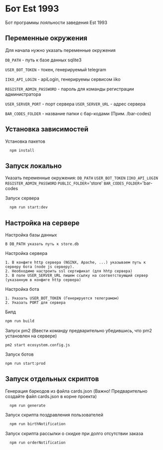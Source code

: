 # Бот Est 1993

Бот программы лояльности заведения Est 1993

## Переменные окружения

Для начала нужно указать переменные окружения

`DB_PATH` - путь к базе данных sqlite3

`USER_BOT_TOKEN` - токен, генерируемый telegram

`IIKO_API_LOGIN` - apiLogin, генерируемы сервисом iiko

`REGISTER_ADMIN_PASSWORD` - пароль для команды регистрации администратора

`USER_SERVER_PORT` - порт сервера
`USER_SERVER_URL` - адрес сервера

`BAR_CODES_FOLDER` - название папки с бар-кодами (Прим. /bar-codes)

## Установка зависимостей

Установка пакетов

```bash
  npm install
```

## Запуск локально

Указать переменные окружения:
`DB_PATH`
`USER_BOT_TOKEN`
`IIKO_API_LOGIN`
`REGISTER_ADMIN_PASSWORD`
`PUBLIC_FOLDER`='store'
`BAR_CODES_FOLDER`='bar-codes

Запуск сервера

```bash
  npm run start:dev
```

## Настройка на сервере

Настройка базы данных

```
В DB_PATH указать путь к store.db
```

Настройка сервера

```
1. В конфиге http сервера (NGINX, Apache, ...) указываем путь к серверу бота (node js серверу).
2. Необходимо настроить ssl сертификат (для hhtp сервера)
3. В поле USER_SERVER_URL пишем ссылку на соответствующий сервер (указанную в конфиге http сервера)
```

Настройка бота

```
1. Указать USER_BOT_TOKEN (Генерируется телеграмом)
2. Указать PORT для сервера
```

Билд

```bash
npm run build
```

Запуск pm2 (Ввести команду предварительно убедившись, что pm2 установлен на сервере)

```
pm2 start ecosystem.config.js
```

Запуск ботов

```bash
npm run start:prod
```

## Запуск отдельных скриптов

Генерация баркодов из файла cards.json (Важно! Предварительно создайте файл cards.json в корне проекта)

```bash
  npm run generate
```

Запуск скрипта поздравления пользователей

```bash
  npm run birthNotification
```

Запуск скрипта рассылки о скидке при долго отсутствии заказа

```bash
  npm run orderNotification
```
